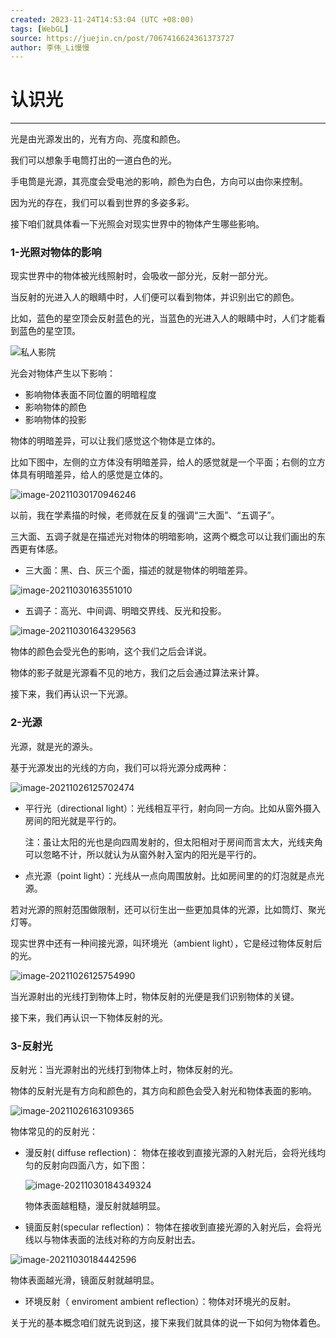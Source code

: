 ```yaml
---
created: 2023-11-24T14:53:04 (UTC +08:00)
tags: [WebGL]
source: https://juejin.cn/post/7067416624361373727
author: 李伟_Li慢慢
---
```


# 认识光

---
光是由光源发出的，光有方向、亮度和颜色。

我们可以想象手电筒打出的一道白色的光。

手电筒是光源，其亮度会受电池的影响，颜色为白色，方向可以由你来控制。

因为光的存在，我们可以看到世界的多姿多彩。

接下咱们就具体看一下光照会对现实世界中的物体产生哪些影响。

### 1-光照对物体的影响

现实世界中的物体被光线照射时，会吸收一部分光，反射一部分光。

当反射的光进入人的眼睛中时，人们便可以看到物体，并识别出它的颜色。

比如，蓝色的星空顶会反射蓝色的光，当蓝色的光进入人的眼睛中时，人们才能看到蓝色的星空顶。

![私人影院](assets/c1f6d678be334d85bd1c79a1031f6419tplv-k3u1fbpfcp-zoom-in-crop-mark1512000.webp)

光会对物体产生以下影响：

-   影响物体表面不同位置的明暗程度
-   影响物体的颜色
-   影响物体的投影

物体的明暗差异，可以让我们感觉这个物体是立体的。

比如下图中，左侧的立方体没有明暗差异，给人的感觉就是一个平面；右侧的立方体具有明暗差异，给人的感觉是立体的。

![image-20211030170946246](assets/08100ce3a8d64d41b5896c56d87fbdb5tplv-k3u1fbpfcp-zoom-in-crop-mark1512000.webp)

以前，我在学素描的时候，老师就在反复的强调“三大面”、“五调子”。

三大面、五调子就是在描述光对物体的明暗影响，这两个概念可以让我们画出的东西更有体感。

-   三大面：黑、白、灰三个面，描述的就是物体的明暗差异。

![image-20211030163551010](assets/eb145187ab5d40e8bb3337b9ca0558a8tplv-k3u1fbpfcp-zoom-in-crop-mark1512000.webp)

-   五调子：高光、中间调、明暗交界线、反光和投影。

![image-20211030164329563](assets/99c0aa7c620a4c3e9c0d32d032d1f9c9tplv-k3u1fbpfcp-zoom-in-crop-mark1512000.webp)

物体的颜色会受光色的影响，这个我们之后会详说。

物体的影子就是光源看不见的地方，我们之后会通过算法来计算。

接下来，我们再认识一下光源。

### 2-光源

光源，就是光的源头。

基于光源发出的光线的方向，我们可以将光源分成两种：

![image-20211026125702474](assets/f0e57d2647cd475082e7b48a6499f211tplv-k3u1fbpfcp-zoom-in-crop-mark1512000.webp)

-   平行光（directional light）：光线相互平行，射向同一方向。比如从窗外摄入房间的阳光就是平行的。
    
    注：虽让太阳的光也是向四周发射的，但太阳相对于房间而言太大，光线夹角可以忽略不计，所以就认为从窗外射入室内的阳光是平行的。
    
-   点光源（point light）：光线从一点向周围放射。比如房间里的的灯泡就是点光源。
    

若对光源的照射范围做限制，还可以衍生出一些更加具体的光源，比如筒灯、聚光灯等。

现实世界中还有一种间接光源，叫环境光（ambient light），它是经过物体反射后的光。

![image-20211026125754990](assets/6cb268f2a1fb417eabdb42728f7b2839tplv-k3u1fbpfcp-zoom-in-crop-mark1512000.webp)

当光源射出的光线打到物体上时，物体反射的光便是我们识别物体的关键。

接下来，我们再认识一下物体反射的光。

### 3-反射光

反射光：当光源射出的光线打到物体上时，物体反射的光。

物体的反射光是有方向和颜色的，其方向和颜色会受入射光和物体表面的影响。

![image-20211026163109365](assets/f82ed8cbbd80434bb13301f140ae97bdtplv-k3u1fbpfcp-zoom-in-crop-mark1512000.webp)

物体常见的的反射光：

-   漫反射( diffuse reflection)： 物体在接收到直接光源的入射光后，会将光线均匀的反射向四面八方，如下图：
    
    ![image-20211030184349324](assets/4e2126b18a8c4e8b8e39debb8c6ee188tplv-k3u1fbpfcp-zoom-in-crop-mark1512000.webp)
    
    物体表面越粗糙，漫反射就越明显。
    
-   镜面反射(specular reflection)： 物体在接收到直接光源的入射光后，会将光线以与物体表面的法线对称的方向反射出去。
    

![image-20211030184442596](assets/c291b6d9990142e2992961387cb964bftplv-k3u1fbpfcp-zoom-in-crop-mark1512000.webp)

 物体表面越光滑，镜面反射就越明显。

-   环境反射（ enviroment ambient reflection）：物体对环境光的反射。

关于光的基本概念咱们就先说到这，接下来我们就具体的说一下如何为物体着色。
